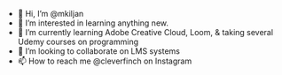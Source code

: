 - 👋 Hi, I’m @mkiljan
- 👀 I’m interested in learning anything new.
- 🌱 I’m currently learning Adobe Creative Cloud, Loom, & taking several Udemy courses on programming
- 💞️ I’m looking to collaborate on LMS systems
- 📫 How to reach me @cleverfinch on Instagram

<!---
mkiljan/mkiljan is a ✨ special ✨ repository because its `README.md` (this file) appears on your GitHub profile.
You can click the Preview link to take a look at your changes.
--->
